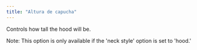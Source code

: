 ```yaml
---
title: "Altura de capucha"
---
```


Controls how tall the hood will be.

Note: This option is only available if the 'neck style' option is set to 'hood.'
